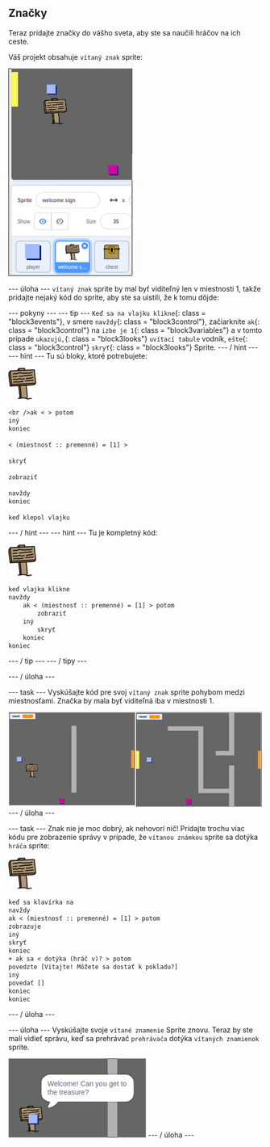 ## Značky

Teraz pridajte značky do vášho sveta, aby ste sa naučili hráčov na ich ceste.

Váš projekt obsahuje `vítaný znak` sprite:

![snímka obrazovky](images/world-sign.png)

\--- úloha \--- `vítaný znak` sprite by mal byť viditeľný len v miestnosti 1, takže pridajte nejaký kód do sprite, aby ste sa uistili, že k tomu dôjde:

\--- pokyny \--- \--- tip \--- `Keď sa na vlajku klikne`{: class = "block3events"}, v smere `navždy`{: class = "block3control"}, začiarknite `ak`{: class = "block3control"} na `izbe je 1`{: class = "block3variables"} a v tomto prípade `ukazujú,`{: class = "block3looks"} `uvítací tabule` vodník, `ešte`{: class = "block3control"} `skryť`{: class = "block3looks"} Sprite. \--- / hint \--- \--- hint \--- Tu sú bloky, ktoré potrebujete:

![znamenie](images/sign.png)

```blocks3
<br />ak < > potom
iný
koniec

< (miestnosť :: premenné) = [1] >

skryť

zobraziť

navždy
koniec

keď klepol vlajku

```

\--- / hint \--- \--- hint \--- Tu je kompletný kód:

![znamenie](images/sign.png)

```blocks3
keď vlajka klikne
navždy
    ak < (miestnosť :: premenné) = [1] > potom
        zobraziť
    iný
        skryť
    koniec
koniec
```

\--- / tip \--- \--- / tipy \---

\--- / úloha \---

\--- task \--- Vyskúšajte kód pre svoj `vítaný znak` sprite pohybom medzi miestnosťami. Značka by mala byť viditeľná iba v miestnosti 1.

![snímka obrazovky](images/world-sign-test.png) \--- / úloha \---

\--- task \--- Znak nie je moc dobrý, ak nehovorí nič! Pridajte trochu viac kódu pre zobrazenie správy v prípade, že `vítanou známkou` sprite sa dotýka `hráča` sprite:

![znamenie](images/sign.png)

```blocks3
keď sa klavírka na
navždy
ak < (miestnosť :: premenné) = [1] > potom
zobrazuje
iný
skryť
koniec
+ ak sa < dotýka (hráč v)? > potom
povedzte [Vitajte! Môžete sa dostať k pokladu?]
iný
povedať []
koniec
koniec
```

\--- / úloha \---

\--- úloha \--- Vyskúšajte svoje `vítané znamenie` Sprite znovu. Teraz by ste mali vidieť správu, keď sa prehrávač `prehrávača` dotýka `vítaných znamienok` sprite.

![snímka obrazovky](images/world-sign-test2.png) \--- / úloha \---